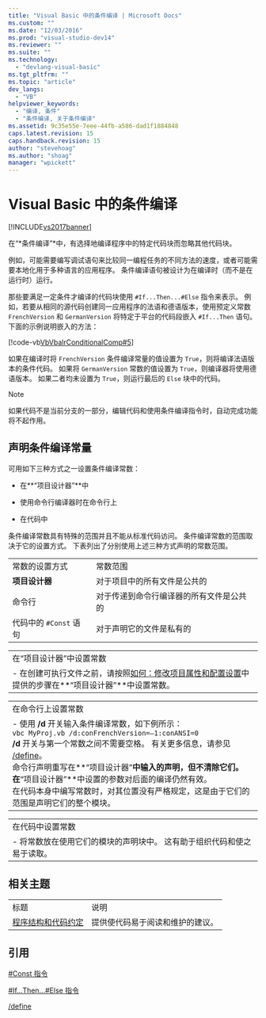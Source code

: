 ```yaml
---
title: "Visual Basic 中的条件编译 | Microsoft Docs"
ms.custom: ""
ms.date: "12/03/2016"
ms.prod: "visual-studio-dev14"
ms.reviewer: ""
ms.suite: ""
ms.technology: 
  - "devlang-visual-basic"
ms.tgt_pltfrm: ""
ms.topic: "article"
dev_langs: 
  - "VB"
helpviewer_keywords: 
  - "编译, 条件"
  - "条件编译, 关于条件编译"
ms.assetid: 9c35e55e-7eee-44fb-a586-dad1f1884848
caps.latest.revision: 15
caps.handback.revision: 15
author: "stevehoag"
ms.author: "shoag"
manager: "wpickett"
---
```

# Visual Basic 中的条件编译
[!INCLUDE[vs2017banner](../../../csharp/includes/vs2017banner.md)]

在“*条件编译”*中，有选择地编译程序中的特定代码块而忽略其他代码块。  
  
 例如，可能需要编写调试语句来比较同一编程任务的不同方法的速度，或者可能需要本地化用于多种语言的应用程序。  条件编译语句被设计为在编译时（而不是在运行时）运行。  
  
 那些要满足一定条件才编译的代码块使用 `#If...Then...#Else` 指令来表示。  例如，若要从相同的源代码创建同一应用程序的法语和德语版本，使用预定义常数 `FrenchVersion` 和 `GermanVersion` 将特定于平台的代码段嵌入 `#If...Then` 语句。  下面的示例说明嵌入的方法：  
  
 [!code-vb[VbVbalrConditionalComp#5](../../../visual-basic/language-reference/directives/codesnippet/VisualBasic/conditional-compilation_1.vb)]  
  
 如果在编译时将 `FrenchVersion` 条件编译常量的值设置为 `True`，则将编译法语版本的条件代码。  如果将 `GermanVersion` 常数的值设置为 `True`，则编译器将使用德语版本。  如果二者均未设置为 `True`，则运行最后的 `Else` 块中的代码。  
  
> [!NOTE]
>  如果代码不是当前分支的一部分，编辑代码和使用条件编译指令时，自动完成功能将不起作用。  
  
## 声明条件编译常量  
 可用如下三种方式之一设置条件编译常数：  
  
-   在**“项目设计器”**中  
  
-   使用命令行编译器时在命令行上  
  
-   在代码中  
  
 条件编译常数具有特殊的范围并且不能从标准代码访问。  条件编译常数的范围取决于它的设置方式。  下表列出了分别使用上述三种方式声明的常数范围。  
  
|||  
|-|-|  
|常数的设置方式|常数范围|  
|**项目设计器**|对于项目中的所有文件是公共的|  
|命令行|对于传递到命令行编译器的所有文件是公共的|  
|代码中的 `#Const` 语句|对于声明它的文件是私有的|  
  
||  
|-|  
|在“项目设计器”中设置常数|  
|-   在创建可执行文件之前，请按照[如何：修改项目属性和配置设置](http://msdn.microsoft.com/zh-cn/e7184bc5-2f2b-4b4f-aa9a-3ecfcbc48b67)中提供的步骤在**“项目设计器”**中设置常数。|  
  
||  
|-|  
|在命令行上设置常数|  
|-   使用 **\/d** 开关输入条件编译常数，如下例所示：<br />     `vbc MyProj.vb /d:conFrenchVersion=–1:conANSI=0`<br />     **\/d** 开关与第一个常数之间不需要空格。  有关更多信息，请参见 [\/define](../../../visual-basic/reference/command-line-compiler/define.md)。<br />     命令行声明重写在**“项目设计器”**中输入的声明，但不清除它们。  在**“项目设计器”**中设置的参数对后面的编译仍然有效。<br />     在代码本身中编写常数时，对其位置没有严格规定，这是由于它们的范围是声明它们的整个模块。|  
  
||  
|-|  
|在代码中设置常数|  
|-   将常数放在使用它们的模块的声明块中。  这有助于组织代码和使之易于读取。|  
  
## 相关主题  
  
|||  
|-|-|  
|标题|说明|  
|[程序结构和代码约定](../../../visual-basic/programming-guide/program-structure/program-structure-and-code-conventions.md)|提供使代码易于阅读和维护的建议。|  
  
## 引用  
 [\#Const 指令](../../../visual-basic/language-reference/directives/const-directive.md)  
  
 [\#If...Then...\#Else 指令](../../../visual-basic/language-reference/directives/if-then-else-directives.md)  
  
 [\/define](../../../visual-basic/reference/command-line-compiler/define.md)